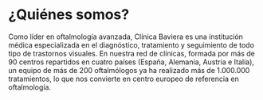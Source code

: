 # ¿Quiénes somos?

Como líder en oftalmología avanzada, Clínica Baviera es una institución médica especializada en el diagnóstico, tratamiento y seguimiento de todo tipo de trastornos visuales. En nuestra red de clínicas, formada por más de 90 centros repartidos en cuatro países (España, Alemania, Austria e Italia), un equipo de más de 200 oftalmólogos ya ha realizado más de 1.000.000 tratamientos, lo que nos convierte en centro europeo de referencia en oftalmología.